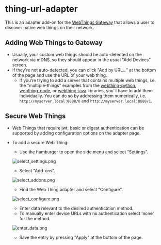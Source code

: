 # thing-url-adapter

This is an adapter add-on for the [WebThings Gateway](https://github.com/WebThingsIO/gateway) that allows a user to discover native web things on their network.

## Adding Web Things to Gateway
* Usually, your custom web things should be auto-detected on the network via mDNS, so they should appear in the usual "Add Devices" screen.
* If they're not auto-detected, you can click "Add by URL..." at the bottom of the page and use the URL of your web thing.
    * If you're trying to add a server that contains multiple web things, i.e. the "multiple-things" examples from the [webthing-python](https://github.com/WebThingsIO/webthing-python), [webthing-node](https://github.com/WebThingsIO/webthing-node), or [webthing-java](https://github.com/WebThingsIO/webthing-java) libraries, you'll have to add them individually. You can do so by addressing them numerically, i.e. `http://myserver.local:8888/0` and `http://myserver.local:8888/1`.

## Secure Web Things
* Web Things that require jwt, basic or digest authentication can be supported by adding configuration options on the adapter page.
* To add a secure Web Thing:

    * Use the hamburger to open the side menu and select "Settings".

    ![select_settings.png](images/select_settings.png)

    * Select "Add-ons".

    ![select_addons.png](images/select_addons.png)

    * Find the Web Thing adapter and select "Configure".

    ![select_configure.png](images/select_configure.png)

    * Enter data relevant to the desired authentication method.
    * To manually enter device URLs with no authentication select 'none' for the method.

    ![enter_data.png](images/enter_data.png)

    * Save the entry by pressing "Apply" at the bottom of the page.
